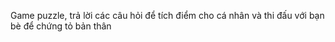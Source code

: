 Game puzzle, trả lời các câu hỏi để tích điểm cho cá nhân và thi đấu với bạn bè để chứng tỏ bản thân
